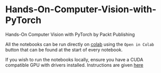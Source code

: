 # Hands-On-Computer-Vision-with-PyTorch
Hands-On Computer Vision with PyTorch by Packt Publishing 

All the notebooks can be run directly on [colab](https://colab.google.com) using the `Open in Colab` button that can be found at the start of every notebook.

If you wish to run the notebooks locally, ensure you have a CUDA compatible GPU with drivers installed. Instructions are given [here](https://github.com/PacktPublishing/Modern-Computer-Vision-with-PyTorch/blob/master/Install-CUDA-Drivers.md)